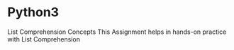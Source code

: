 # Python3
List Comprehension Concepts
This Assignment helps in hands-on practice with List Comprehension

